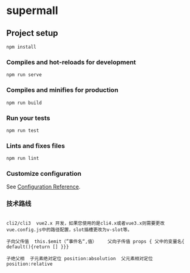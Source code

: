 # supermall

## Project setup
```
npm install
```

### Compiles and hot-reloads for development
```
npm run serve
```

### Compiles and minifies for production
```
npm run build
```

### Run your tests
```
npm run test
```

### Lints and fixes files
```
npm run lint
```

### Customize configuration
See [Configuration Reference](https://cli.vuejs.org/config/).

### 技术路线
```

cli2/cli3  vue2.x 开发，如果您使用的是cli4.x或者vue3.x则需要更改vue.config.js中的路径配置，slot插槽更改为v-slot等。

子向父传值  this.$emit（”事件名“,值）    父向子传值 props { 父中的变量名{ default(){return [] }}}

子绝父相  子元素绝对定位 position:absolution  父元素相对定位  position:relative

```
